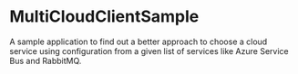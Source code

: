 # MultiCloudClientSample
A sample application to find out a better approach to choose a cloud service using configuration from a given list of services like Azure Service Bus and RabbitMQ.
